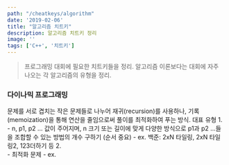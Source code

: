 ```yaml
---
path: "/cheatkeys/algorithm"
date: '2019-02-06'
title: "알고리즘 치트키"
description: 알고리즘 치트키 정리
image: ''
tags: ['C++', '치트키']
---
```

> 프로그래밍 대회에 필요한 치트키들을 정리.
> 알고리즘 이론보다는 대회에 자주 나오는 각 알고리즘의 유형을 정리.

### 다이나믹 프로그래밍
문제를 서로 겹치는 작은 문제들로 나누어 재귀(recursion)를 사용하나, 기록(memoization)을 통해 연산을 줄임으로써 풀이를 최적화하여 푸는 방식. 
대표 유형
1. 
    - n, p1, p2 ... 값이 주어지며, n 크기 또는 길이에 맞게 다양한 방식으로 p1과 p2 ...들을 조합할 수 있는 방법의 개수 구하기 (순서 중요)
    - ex. 백준: 2xN 타일링, 2xN 타일링2, 123더하기 등
2.  
    - 최적화 문제
    - ex. 